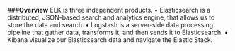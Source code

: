 ###**Overview**
ELK is three independent products.
•	Elasticsearch is a distributed, JSON-based search and analytics engine, that allows us to  store the data and search.
•	Logstash is a server-side data processing pipeline that gather data, transforms it, and then sends it to Elasticsearch.
•	Kibana visualize our Elasticsearch data and navigate the Elastic Stack.

